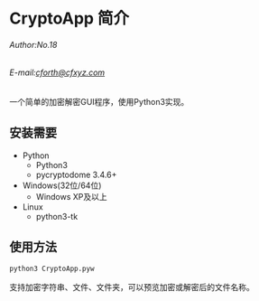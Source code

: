 # CryptoApp 简介

###### Author:No.18
###### E-mail:cforth@cfxyz.com

一个简单的加密解密GUI程序，使用Python3实现。

## 安装需要

* Python
    * Python3
    * pycryptodome 3.4.6+
* Windows(32位/64位)
    * Windows XP及以上
* Linux
    * python3-tk
    
## 使用方法

```bash
python3 CryptoApp.pyw
```
支持加密字符串、文件、文件夹，可以预览加密或解密后的文件名称。
